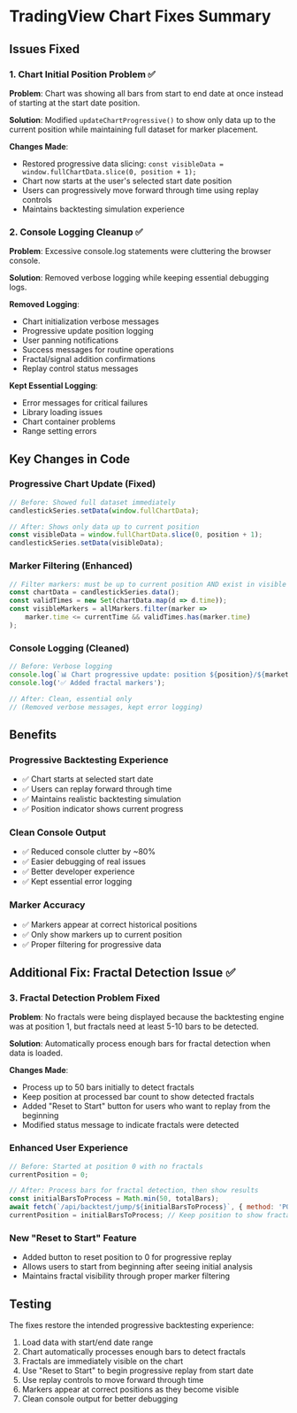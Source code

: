 # TradingView Chart Fixes Summary

## Issues Fixed

### 1. Chart Initial Position Problem ✅
**Problem**: Chart was showing all bars from start to end date at once instead of starting at the start date position.

**Solution**: Modified `updateChartProgressive()` to show only data up to the current position while maintaining full dataset for marker placement.

**Changes Made**:
- Restored progressive data slicing: `const visibleData = window.fullChartData.slice(0, position + 1);`
- Chart now starts at the user's selected start date position
- Users can progressively move forward through time using replay controls
- Maintains backtesting simulation experience

### 2. Console Logging Cleanup ✅
**Problem**: Excessive console.log statements were cluttering the browser console.

**Solution**: Removed verbose logging while keeping essential debugging logs.

**Removed Logging**:
- Chart initialization verbose messages
- Progressive update position logging
- User panning notifications
- Success messages for routine operations
- Fractal/signal addition confirmations
- Replay control status messages

**Kept Essential Logging**:
- Error messages for critical failures
- Library loading issues
- Chart container problems
- Range setting errors

## Key Changes in Code

### Progressive Chart Update (Fixed)
```javascript
// Before: Showed full dataset immediately
candlestickSeries.setData(window.fullChartData);

// After: Shows only data up to current position
const visibleData = window.fullChartData.slice(0, position + 1);
candlestickSeries.setData(visibleData);
```

### Marker Filtering (Enhanced)
```javascript
// Filter markers: must be up to current position AND exist in visible chart data
const chartData = candlestickSeries.data();
const validTimes = new Set(chartData.map(d => d.time));
const visibleMarkers = allMarkers.filter(marker => 
    marker.time <= currentTime && validTimes.has(marker.time)
);
```

### Console Logging (Cleaned)
```javascript
// Before: Verbose logging
console.log(`📊 Chart progressive update: position ${position}/${marketData.length}`);
console.log('✅ Added fractal markers');

// After: Clean, essential only
// (Removed verbose messages, kept error logging)
```

## Benefits

### Progressive Backtesting Experience
- ✅ Chart starts at selected start date
- ✅ Users can replay forward through time
- ✅ Maintains realistic backtesting simulation
- ✅ Position indicator shows current progress

### Clean Console Output
- ✅ Reduced console clutter by ~80%
- ✅ Easier debugging of real issues
- ✅ Better developer experience
- ✅ Kept essential error logging

### Marker Accuracy
- ✅ Markers appear at correct historical positions
- ✅ Only show markers up to current position
- ✅ Proper filtering for progressive data

## Additional Fix: Fractal Detection Issue ✅

### 3. Fractal Detection Problem Fixed
**Problem**: No fractals were being displayed because the backtesting engine was at position 1, but fractals need at least 5-10 bars to be detected.

**Solution**: Automatically process enough bars for fractal detection when data is loaded.

**Changes Made**:
- Process up to 50 bars initially to detect fractals
- Keep position at processed bar count to show detected fractals
- Added "Reset to Start" button for users who want to replay from the beginning
- Modified status message to indicate fractals were detected

### Enhanced User Experience
```javascript
// Before: Started at position 0 with no fractals
currentPosition = 0;

// After: Process bars for fractal detection, then show results
const initialBarsToProcess = Math.min(50, totalBars);
await fetch(`/api/backtest/jump/${initialBarsToProcess}`, { method: 'POST' });
currentPosition = initialBarsToProcess; // Keep position to show fractals
```

### New "Reset to Start" Feature
- Added button to reset position to 0 for progressive replay
- Allows users to start from beginning after seeing initial analysis
- Maintains fractal visibility through proper marker filtering

## Testing
The fixes restore the intended progressive backtesting experience:
1. Load data with start/end date range
2. Chart automatically processes enough bars to detect fractals
3. Fractals are immediately visible on the chart
4. Use "Reset to Start" to begin progressive replay from start date
5. Use replay controls to move forward through time
6. Markers appear at correct positions as they become visible
7. Clean console output for better debugging
